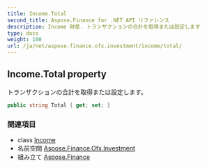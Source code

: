 ```yaml
---
title: Income.Total
second_title: Aspose.Finance for .NET API リファレンス
description: Income 財産. トランザクションの合計を取得または設定します
type: docs
weight: 100
url: /ja/net/aspose.finance.ofx.investment/income/total/
---
```

## Income.Total property

トランザクションの合計を取得または設定します。

```csharp
public string Total { get; set; }
```

### 関連項目

* class [Income](../)
* 名前空間 [Aspose.Finance.Ofx.Investment](../../income/)
* 組み立て [Aspose.Finance](../../../)


